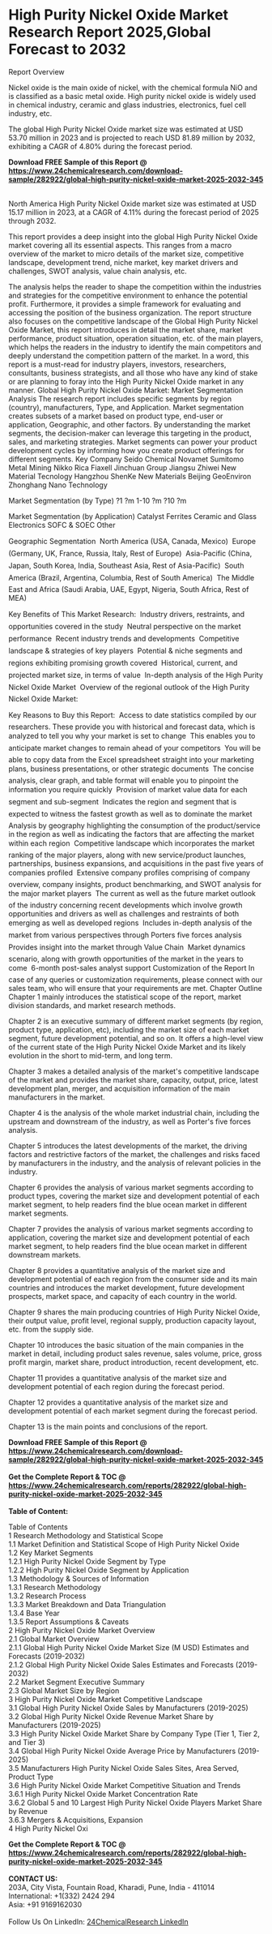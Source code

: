 <h1>High Purity Nickel Oxide Market Research Report 2025,Global Forecast to 2032</h1><p>Report Overview</p><p>
Nickel oxide is the main oxide of nickel, with the chemical formula NiO and is classified as a basic metal oxide. High purity nickel oxide is widely used in chemical industry, ceramic and glass industries, electronics, fuel cell industry, etc.</p><p>
The global High Purity Nickel Oxide market size was estimated at USD 53.70 million in 2023 and is projected to reach USD 81.89 million by 2032, exhibiting a CAGR of 4.80% during the forecast period.</p><div><b>Download FREE Sample of this Report @ 
            <a href="https://www.24chemicalresearch.com/download-sample/282922/global-high-purity-nickel-oxide-market-2025-2032-345">
            https://www.24chemicalresearch.com/download-sample/282922/global-high-purity-nickel-oxide-market-2025-2032-345</a></b></div><br><p>
North America High Purity Nickel Oxide market size was estimated at USD 15.17 million in 2023, at a CAGR of 4.11% during the forecast period of 2025 through 2032.</p><p>
This report provides a deep insight into the global High Purity Nickel Oxide market covering all its essential aspects. This ranges from a macro overview of the market to micro details of the market size, competitive landscape, development trend, niche market, key market drivers and challenges, SWOT analysis, value chain analysis, etc.</p><p>
The analysis helps the reader to shape the competition within the industries and strategies for the competitive environment to enhance the potential profit. Furthermore, it provides a simple framework for evaluating and accessing the position of the business organization. The report structure also focuses on the competitive landscape of the Global High Purity Nickel Oxide Market, this report introduces in detail the market share, market performance, product situation, operation situation, etc. of the main players, which helps the readers in the industry to identify the main competitors and deeply understand the competition pattern of the market.
In a word, this report is a must-read for industry players, investors, researchers, consultants, business strategists, and all those who have any kind of stake or are planning to foray into the High Purity Nickel Oxide market in any manner.
Global High Purity Nickel Oxide Market: Market Segmentation Analysis
The research report includes specific segments by region (country), manufacturers, Type, and Application. Market segmentation creates subsets of a market based on product type, end-user or application, Geographic, and other factors. By understanding the market segments, the decision-maker can leverage this targeting in the product, sales, and marketing strategies. Market segments can power your product development cycles by informing how you create product offerings for different segments.
Key Company
Seido Chemical
Novamet
Sumitomo Metal Mining
Nikko Rica
Fiaxell
Jinchuan Group
Jiangsu Zhiwei New Material Tecnology
Hangzhou ShenKe New Materials
Beijing GeoEnviron
Zhonghang Nano Technology</p><p>
Market Segmentation (by Type)
?1 ?m
1-10 ?m
?10 ?m</p><p>
Market Segmentation (by Application)
Catalyst
Ferrites
Ceramic and Glass
Electronics
SOFC &amp; SOEC
Other</p><p>
Geographic Segmentation
 North America (USA, Canada, Mexico)
 Europe (Germany, UK, France, Russia, Italy, Rest of Europe)
 Asia-Pacific (China, Japan, South Korea, India, Southeast Asia, Rest of Asia-Pacific)
 South America (Brazil, Argentina, Columbia, Rest of South America)
 The Middle East and Africa (Saudi Arabia, UAE, Egypt, Nigeria, South Africa, Rest of MEA)</p><p>
Key Benefits of This Market Research:
 Industry drivers, restraints, and opportunities covered in the study
 Neutral perspective on the market performance
 Recent industry trends and developments
 Competitive landscape &amp; strategies of key players
 Potential &amp; niche segments and regions exhibiting promising growth covered
 Historical, current, and projected market size, in terms of value
 In-depth analysis of the High Purity Nickel Oxide Market
 Overview of the regional outlook of the High Purity Nickel Oxide Market:</p><p>
Key Reasons to Buy this Report:
 Access to date statistics compiled by our researchers. These provide you with historical and forecast data, which is analyzed to tell you why your market is set to change
 This enables you to anticipate market changes to remain ahead of your competitors
 You will be able to copy data from the Excel spreadsheet straight into your marketing plans, business presentations, or other strategic documents
 The concise analysis, clear graph, and table format will enable you to pinpoint the information you require quickly
 Provision of market value data for each segment and sub-segment
 Indicates the region and segment that is expected to witness the fastest growth as well as to dominate the market
 Analysis by geography highlighting the consumption of the product/service in the region as well as indicating the factors that are affecting the market within each region
 Competitive landscape which incorporates the market ranking of the major players, along with new service/product launches, partnerships, business expansions, and acquisitions in the past five years of companies profiled
 Extensive company profiles comprising of company overview, company insights, product benchmarking, and SWOT analysis for the major market players
 The current as well as the future market outlook of the industry concerning recent developments which involve growth opportunities and drivers as well as challenges and restraints of both emerging as well as developed regions
 Includes in-depth analysis of the market from various perspectives through Porters five forces analysis
 Provides insight into the market through Value Chain
 Market dynamics scenario, along with growth opportunities of the market in the years to come
 6-month post-sales analyst support
Customization of the Report
In case of any queries or customization requirements, please connect with our sales team, who will ensure that your requirements are met.
Chapter Outline
Chapter 1 mainly introduces the statistical scope of the report, market division standards, and market research methods.</p><p>
Chapter 2 is an executive summary of different market segments (by region, product type, application, etc), including the market size of each market segment, future development potential, and so on. It offers a high-level view of the current state of the High Purity Nickel Oxide Market and its likely evolution in the short to mid-term, and long term.</p><p>
Chapter 3 makes a detailed analysis of the market's competitive landscape of the market and provides the market share, capacity, output, price, latest development plan, merger, and acquisition information of the main manufacturers in the market.</p><p>
Chapter 4 is the analysis of the whole market industrial chain, including the upstream and downstream of the industry, as well as Porter's five forces analysis.</p><p>
Chapter 5 introduces the latest developments of the market, the driving factors and restrictive factors of the market, the challenges and risks faced by manufacturers in the industry, and the analysis of relevant policies in the industry.</p><p>
Chapter 6 provides the analysis of various market segments according to product types, covering the market size and development potential of each market segment, to help readers find the blue ocean market in different market segments.</p><p>
Chapter 7 provides the analysis of various market segments according to application, covering the market size and development potential of each market segment, to help readers find the blue ocean market in different downstream markets.</p><p>
Chapter 8 provides a quantitative analysis of the market size and development potential of each region from the consumer side and its main countries and introduces the market development, future development prospects, market space, and capacity of each country in the world.</p><p>
Chapter 9 shares the main producing countries of High Purity Nickel Oxide, their output value, profit level, regional supply, production capacity layout, etc. from the supply side.</p><p>
Chapter 10 introduces the basic situation of the main companies in the market in detail, including product sales revenue, sales volume, price, gross profit margin, market share, product introduction, recent development, etc.</p><p>
Chapter 11 provides a quantitative analysis of the market size and development potential of each region during the forecast period.</p><p>
Chapter 12 provides a quantitative analysis of the market size and development potential of each market segment during the forecast period.</p><p>
Chapter 13 is the main points and conclusions of the report.</p><p>
</p><div><b>Download FREE Sample of this Report @ 
            <a href="https://www.24chemicalresearch.com/download-sample/282922/global-high-purity-nickel-oxide-market-2025-2032-345">
            https://www.24chemicalresearch.com/download-sample/282922/global-high-purity-nickel-oxide-market-2025-2032-345</a></b></div><br><div><b>Get the Complete Report & TOC @ 
            <a href="https://www.24chemicalresearch.com/reports/282922/global-high-purity-nickel-oxide-market-2025-2032-345">
            https://www.24chemicalresearch.com/reports/282922/global-high-purity-nickel-oxide-market-2025-2032-345</a></b></div><br>
            <b>Table of Content:</b><p>Table of Contents<br />
1 Research Methodology and Statistical Scope<br />
1.1 Market Definition and Statistical Scope of High Purity Nickel Oxide<br />
1.2 Key Market Segments<br />
1.2.1 High Purity Nickel Oxide Segment by Type<br />
1.2.2 High Purity Nickel Oxide Segment by Application<br />
1.3 Methodology & Sources of Information<br />
1.3.1 Research Methodology<br />
1.3.2 Research Process<br />
1.3.3 Market Breakdown and Data Triangulation<br />
1.3.4 Base Year<br />
1.3.5 Report Assumptions & Caveats<br />
2 High Purity Nickel Oxide Market Overview<br />
2.1 Global Market Overview<br />
2.1.1 Global High Purity Nickel Oxide Market Size (M USD) Estimates and Forecasts (2019-2032)<br />
2.1.2 Global High Purity Nickel Oxide Sales Estimates and Forecasts (2019-2032)<br />
2.2 Market Segment Executive Summary<br />
2.3 Global Market Size by Region<br />
3 High Purity Nickel Oxide Market Competitive Landscape<br />
3.1 Global High Purity Nickel Oxide Sales by Manufacturers (2019-2025)<br />
3.2 Global High Purity Nickel Oxide Revenue Market Share by Manufacturers (2019-2025)<br />
3.3 High Purity Nickel Oxide Market Share by Company Type (Tier 1, Tier 2, and Tier 3)<br />
3.4 Global High Purity Nickel Oxide Average Price by Manufacturers (2019-2025)<br />
3.5 Manufacturers High Purity Nickel Oxide Sales Sites, Area Served, Product Type<br />
3.6 High Purity Nickel Oxide Market Competitive Situation and Trends<br />
3.6.1 High Purity Nickel Oxide Market Concentration Rate<br />
3.6.2 Global 5 and 10 Largest High Purity Nickel Oxide Players Market Share by Revenue<br />
3.6.3 Mergers & Acquisitions, Expansion<br />
4 High Purity Nickel Oxi</p><div><b>Get the Complete Report & TOC @ 
            <a href="https://www.24chemicalresearch.com/reports/282922/global-high-purity-nickel-oxide-market-2025-2032-345">
            https://www.24chemicalresearch.com/reports/282922/global-high-purity-nickel-oxide-market-2025-2032-345</a></b></div><br><b>CONTACT US:</b><br>
            203A, City Vista, Fountain Road, Kharadi, Pune, India - 411014<br>
            International: +1(332) 2424 294<br>
            Asia: +91 9169162030 <br><br>
            Follow Us On LinkedIn: <a href="https://www.linkedin.com/company/24chemicalresearch/">24ChemicalResearch LinkedIn</a>
